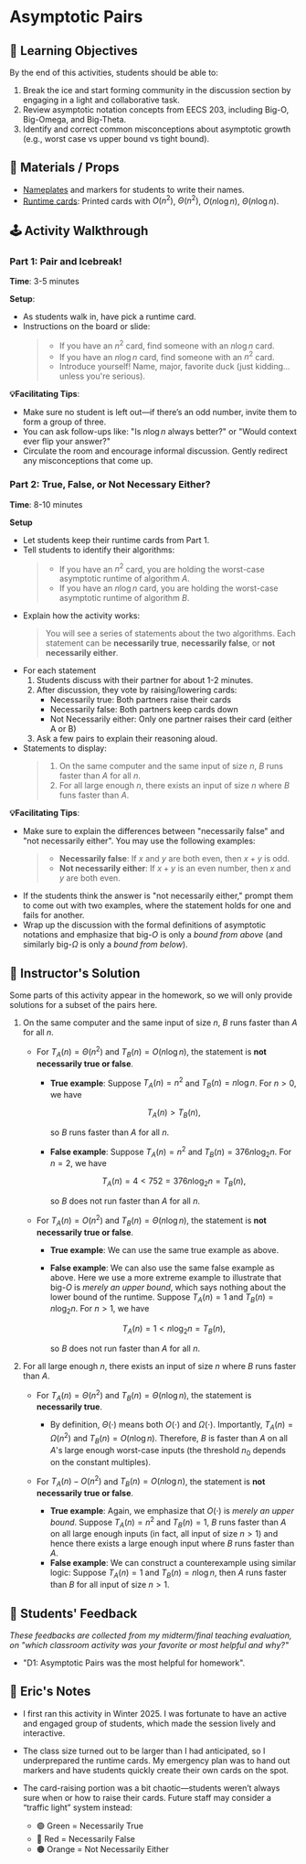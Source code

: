 # Asymptotic Pairs

## 🎯 Learning Objectives

By the end of this activities, students should be able to:
1. Break the ice and start forming community in the discussion section by engaging in a light and collaborative task.
2. Review asymptotic notation concepts from EECS 203, including Big-O, Big-Omega, and Big-Theta.
3. Identify and correct common misconceptions about asymptotic growth (e.g., worst case vs upper bound vs tight bound).

## 🧰 Materials / Props
- [Nameplates](./nameplate.pdf) and markers for students to write their names. 
- [Runtime cards](./runtime-card.pdf): Printed cards with $O(n^2)$, $\Theta(n^2)$, $O(n \log n)$, $\Theta(n \log n)$.

## 🕹️ Activity Walkthrough
### Part 1: Pair and Icebreak!

**Time**: 3-5 minutes

**Setup**: 
- As students walk in, have pick a runtime card.
- Instructions on the board or slide:
  > - If you have an $n^2$ card, find someone with an $n \log n$ card.
  > - If you have an $n \log n$ card, find someone with an $n^2$ card.
  > - Introduce yourself! Name, major, favorite duck (just kidding... unless you're serious).

**💡Facilitating Tips**:
- Make sure no student is left out—if there’s an odd number, invite them to form a group of three.
- You can ask follow-ups like: "Is $n \log n$ always better?" or "Would context ever flip your answer?"
- Circulate the room and encourage informal discussion. Gently redirect any misconceptions that come up.

### Part 2: True, False, or Not Necessary Either?

**Time**: 8-10 minutes

**Setup**
- Let students keep their runtime cards from Part 1.
- Tell students to identify their algorithms:
  > - If you have an $n^2$ card, you are holding the worst-case asymptotic runtime of algorithm $A$. 
  > - If you have an $n \log n$ card, you are holding the worst-case asymptotic runtime of algorithm $B$. 
- Explain how the activity works:
  > You will see a series of statements about the two algorithms. Each statement can be **necessarily true**, **necessarily false**, or **not necessarily either**. 
- For each statement
  1. Students discuss with their partner for about 1-2 minutes.
  2. After discussion, they vote by raising/lowering cards: 
      - Necessarily true: Both partners raise their cards
      - Necessarily false: Both partners keep cards down
      - Not Necessarily either: Only one partner raises their card (either A or B)
  3. Ask a few pairs to explain their reasoning aloud.
- Statements to display:
  > 1. On the same computer and the same input of size $n$, $B$ runs faster than $A$ for all $n$. 
  > 2. For all large enough $n$, there exists an input of size $n$ where $B$ funs faster than $A$. 

**💡Facilitating Tips**:
- Make sure to explain the differences between "necessarily false" and "not necessarily either". You may use the following examples: 
  > - **Necessarily false**: If $x$ and $y$ are both even, then $x+y$ is odd. 
  > - **Not necessarily either**: If $x + y$ is an even number, then $x$ and $y$ are both even.  
- If the students think the answer is "not necessarily either," prompt them to come out with two examples, where the statement holds for one and fails for another. 
- Wrap up the discussion with the formal definitions of asymptotic notations and emphasize that big-$O$ is only a _bound from above_ (and similarly big-$\Omega$ is only a _bound from below_).

## 📘 Instructor's Solution

Some parts of this activity appear in the homework, so we will only provide solutions for a subset of the pairs here.

1. On the same computer and the same input of size $n$, $B$ runs faster than $A$ for all $n$. 

    - For $T_A(n) = \Theta(n^2)$ and $T_B(n) = O(n \log n)$, the statement is **not necessarily true or false**. 
      - **True example**: Suppose $T_A(n) = n^2$ and $T_B(n) = n \log n$. For $n > 0$, we have

        $$
            T_A(n) > T_B(n),
        $$

        so $B$ runs faster than $A$ for all $n$. 
      - **False example**: Suppose $T_A(n) = n^2$ and $T_B(n) = 376 n \log_2 n$. For $n = 2$, we have 

        $$
            T_A(n) = 4 < 752 = 376 n \log_2 n = T_B(n),
        $$

        so $B$ does not run faster than $A$ for all $n$. 
    
    - For $T_A(n) = O(n^2)$ and $T_B(n) = \Theta(n \log n)$, the statement is **not necessarily true or false**. 
      - **True example**: We can use the same true example as above. 
      - **False example**: We can also use the same false example as above. Here we use a more extreme example to illustrate that big-$O$ is _merely an upper bound_, which says nothing about the lower bound of the runtime. Suppose $T_A(n) = 1$ and $T_B(n) = n \log_2 n$. For $n > 1$, we have 

        $$
            T_A(n) = 1 < n \log_2 n = T_B (n),
        $$

        so $B$ does not run faster than $A$ for all $n$. 

2. For all large enough $n$, there exists an input of size $n$ where $B$ runs faster than $A$. 

    - For $T_A(n) = \Theta(n^2)$ and $T_B(n) = \Theta(n \log n)$, the statement is **necessarily true**. 
      - By definition, $\Theta(\cdot)$ means both $O(\cdot)$ and $\Omega(\cdot)$. Importantly, $T_A(n) = \Omega(n^2)$ and $T_B(n) = O(n \log n)$. Therefore, $B$ is faster than $A$ on all $A$'s large enough worst-case inputs (the threshold $n_0$ depends on the constant multiples). 

    - For $T_A(n) - O(n^2)$ and $T_B(n) = O(n \log n)$, the statement is **not necessarily true or false**.
      - **True example**: Again, we emphasize that $O(\cdot)$ is _merely an upper bound_. Suppose $T_A(n) = n^2$ and $T_B(n) = 1$, $B$ runs faster than $A$ on all large enough inputs (in fact, all input of size $n > 1$) and hence there exists a large enough input where $B$ runs faster than $A$. 
      - **False example**: We can construct a counterexample using similar logic: Suppose $T_A(n) = 1$ and $T_B(n) = n \log n$, then $A$ runs faster than $B$ for all input of size $n > 1$. 

## 💬 Students' Feedback
  _These feedbacks are collected from my midterm/final teaching evaluation, on "which classroom activity was your favorite or most helpful and why?"_

  - "D1: Asymptotic Pairs was the most helpful for homework". 

## 📝 Eric's Notes
- I first ran this activity in Winter 2025. I was fortunate to have an active and engaged group of students, which made the session lively and interactive.

- The class size turned out to be larger than I had anticipated, so I underprepared the runtime cards. My emergency plan was to hand out markers and have students quickly create their own cards on the spot.

- The card-raising portion was a bit chaotic—students weren’t always sure when or how to raise their cards. Future staff may consider a “traffic light” system instead:
  - 🟢 Green = Necessarily True
  - 🔴 Red = Necessarily False
  - 🟠 Orange = Not Necessarily Either
